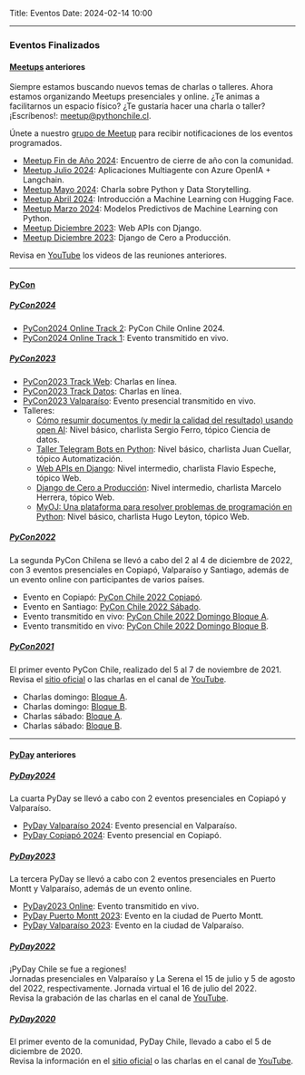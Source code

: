 Title: Eventos
Date: 2024-02-14 10:00

---

### Eventos Finalizados

#### [Meetups](https://meetup.com/es/pythonchile) anteriores
Siempre estamos buscando nuevos temas de charlas o talleres. Ahora estamos organizando Meetups presenciales y online. ¿Te animas a facilitarnos un espacio físico? ¿Te gustaría hacer una charla o taller? ¡Escríbenos!: meetup@pythonchile.cl.

Únete a nuestro [grupo de Meetup](https://meetup.com/es/pythonchile) para recibir notificaciones de los eventos programados.

- [Meetup Fin de Año 2024](https://www.youtube.com/watch?v=7NYzEu86bLU): Encuentro de cierre de año con la comunidad.
- [Meetup Julio 2024](https://www.youtube.com/watch?v=U3yoV1-Quws): Aplicaciones Multiagente con Azure OpenIA + Langchain.
- [Meetup Mayo 2024](https://www.youtube.com/watch?v=vgkOTFfJvPc): Charla sobre Python y Data Storytelling.
- [Meetup Abril 2024](https://www.youtube.com/watch?v=4Glkip6TTbs): Introducción a Machine Learning con Hugging Face.
- [Meetup Marzo 2024](https://www.youtube.com/watch?v=kQenJMoZ06Y): Modelos Predictivos de Machine Learning con Python. 
- [Meetup Diciembre 2023](https://www.youtube.com/watch?v=CWHV-tyqxs4): Web APIs con Django.
- [Meetup Diciembre 2023](https://www.youtube.com/watch?v=lGKRPUtGfE8): Django de Cero a Producción.

Revisa en [YouTube](https://www.youtube.com/playlist?list=PLUJnp-JI9H_yCrLT2-6Ze_cSMGsLcGloh) los videos de las reuniones anteriores.

---

#### [PyCon](https://pycon.cl)

##### [PyCon2024](https://pycon.cl/2024)

  - [PyCon2024 Online Track 2](https://www.youtube.com/watch?v=DI89ALX0dbA): PyCon Chile Online 2024.
  - [PyCon2024 Online Track 1](https://www.youtube.com/watch?v=mdpfYPBdn1A): Evento transmitido en vivo.

##### [PyCon2023](https://pycon.cl/2023)

  - [PyCon2023 Track Web](https://www.youtube.com/watch?v=4mBdhoVD6oQ): Charlas en línea.
  - [PyCon2023 Track Datos](https://www.youtube.com/watch?v=l3B9eetX3mc): Charlas en línea.
  - [PyCon2023 Valparaíso](https://www.youtube.com/watch?v=X1xcyY9Y0Pc): Evento presencial transmitido en vivo.
  - Talleres: 
    - [Cómo resumir documentos (y medir la calidad del resultado) usando open AI](https://www.youtube.com/watch?v=NyQA02i7TX0): Nivel básico, charlista Sergio Ferro, tópico Ciencia de datos.
    - [Taller Telegram Bots en Python](https://www.youtube.com/watch?v=5qV1DPFS0x4): Nivel básico, charlista Juan Cuellar, tópico Automatización.
    - [Web APIs en Django](https://www.youtube.com/watch?v=CWHV-tyqxs4): Nivel intermedio, charlista Flavio Espeche, tópico Web. 
    - [Django de Cero a Producción](https://www.youtube.com/watch?v=lGKRPUtGfE8&t=14s): Nivel intermedio, charlista Marcelo Herrera, tópico Web. 
    - [MyOJ: Una plataforma para resolver problemas de programación en Python](https://www.youtube.com/watch?v=hnwLGr_qHD4): Nivel básico, charlista Hugo Leyton, tópico Web.


##### [PyCon2022](https://pycon.cl/2022)  
  La segunda PyCon Chilena se llevó a cabo del 2 al 4 de diciembre de 2022, con 3 eventos presenciales en Copiapó, Valparaíso y Santiago, además de un evento online con participantes de varios países.  

  - Evento en Copiapó: [PyCon Chile 2022 Copiapó](https://www.youtube.com/watch?v=A0eTkm6v68o).
  - Evento en Santiago: [PyCon Chile 2022 Sábado](https://www.youtube.com/watch?v=fjkQ0xNt2B4).
  - Evento transmitido en vivo: [PyCon Chile 2022 Domingo Bloque A](https://www.youtube.com/watch?v=L0HFy2yZsck).
  - Evento transmitido en vivo: [PyCon Chile 2022 Domingo Bloque B](https://www.youtube.com/watch?v=76cIw_G0bAA).

##### [PyCon2021](https://pycon.cl/2021)  
  El primer evento PyCon Chile, realizado del 5 al 7 de noviembre de 2021.  
  Revisa el [sitio oficial](https://pycon.cl/2021) o las charlas en el canal de [YouTube](https://www.youtube.com/playlist?list=PLUJnp-JI9H_wrHCpMPDdYcqSNF6EVISUW).

  - Charlas domingo: [Bloque A](https://www.youtube.com/watch?v=_-2erPEYbjk&list=PLUJnp-JI9H_yY0h78Qd9LyXZPloa2WHEB).
  - Charlas domingo: [Bloque B](https://www.youtube.com/watch?v=VLyEJoQhuD4&list=PLUJnp-JI9H_y8WIzTbTbQ8fA-8fJN7b3P).
  - Charlas sábado: [Bloque A](https://www.youtube.com/watch?v=L9NGtc61W0Q&list=PLUJnp-JI9H_xCL5Cfs5t_HYGFujdVVTDC).
  - Charlas sábado: [Bloque B](https://www.youtube.com/watch?v=rC5KCVC0CuU&list=PLUJnp-JI9H_yedKvveSZlNp5wJ0UwJEyo).

---

#### [PyDay](https://pyday.cl) anteriores

##### [PyDay2024](https://pyday.cl)  
  La cuarta PyDay se llevó a cabo con 2 eventos presenciales en Copiapó y Valparaíso.

  - [PyDay Valparaíso 2024](https://www.youtube.com/watch?v=6AWDEZY_iZI): Evento presencial en Valparaíso.
  - [PyDay Copiapó 2024](https://www.youtube.com/watch?v=4t-z5oVGIAA): Evento presencial en Copiapó.

##### [PyDay2023](https://pyday.cl/2023)  
  La tercera PyDay se llevó a cabo con 2 eventos presenciales en Puerto Montt y Valparaíso, además de un evento online.

  - [PyDay2023 Online](https://www.youtube.com/watch?v=FB-VCA9sjio): Evento transmitido en vivo.
  - [PyDay Puerto Montt 2023](https://www.youtube.com/watch?v=xjwkJzBTdNI): Evento en la ciudad de Puerto Montt.
  - [PyDay Valparaíso 2023](https://www.youtube.com/watch?v=m3v8Ah5NOSQ): Evento en la ciudad de Valparaíso.

##### [PyDay2022](https://pyday.cl/2022)  
  ¡PyDay Chile se fue a regiones!  
  Jornadas presenciales en Valparaíso y La Serena el 15 de julio y 5 de agosto del 2022, respectivamente. Jornada virtual el 16 de julio del 2022.  
  Revisa la grabación de las charlas en el canal de [YouTube](https://www.youtube.com/watch?v=Dy0SSE8uk-Y).

##### [PyDay2020](https://pyday.cl/2020)  
  El primer evento de la comunidad, PyDay Chile, llevado a cabo el 5 de diciembre de 2020.  
  Revisa la información en el [sitio oficial](https://pyday.cl/2020/) o las charlas en el canal de [YouTube](https://www.youtube.com/watch?v=x6U4ocP1k2Q&list=PLUJnp-JI9H_xUe5Jur1MqwdODwtOQs09p).
